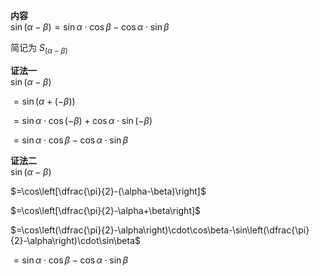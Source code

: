 **内容**  
$\sin(\alpha-\beta)=\sin\alpha\cdot\cos\beta-\cos\alpha\cdot\sin\beta$  
  
简记为 $S_{(\alpha-\beta)}$  
  
**证法一**  
$\sin(\alpha-\beta)$  
  
$=\sin(\alpha+(-\beta))$  
  
$=\sin\alpha\cdot\cos(-\beta)+\cos\alpha\cdot\sin(-\beta)$  
  
$=\sin\alpha\cdot\cos\beta-\cos\alpha\cdot\sin\beta$  
  
**证法二**  
$\sin(\alpha-\beta)$  
  
$=\cos\left[\dfrac{\pi}{2}-(\alpha-\beta)\right]$  
  
$=\cos\left[\dfrac{\pi}{2}-\alpha+\beta\right]$  
  
$=\cos\left(\dfrac{\pi}{2}-\alpha\right)\cdot\cos\beta-\sin\left(\dfrac{\pi}{2}-\alpha\right)\cdot\sin\beta$  
  
$=\sin\alpha\cdot\cos\beta-\cos\alpha\cdot\sin\beta$  
